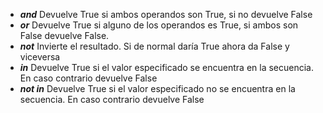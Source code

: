 
- ***and*** Devuelve True si ambos operandos son True, si no devuelve False
- ***or*** Devuelve True si alguno de los operandos es True, si ambos son False devuelve False.
- ***not*** Invierte el resultado. Si de normal daría True ahora da False y viceversa
- ***in*** Devuelve True si el valor especificado se encuentra en la secuencia. En caso contrario devuelve False
- ***not in*** Devuelve True si el valor especificado no se encuentra en la secuencia. En caso contrario devuelve False

